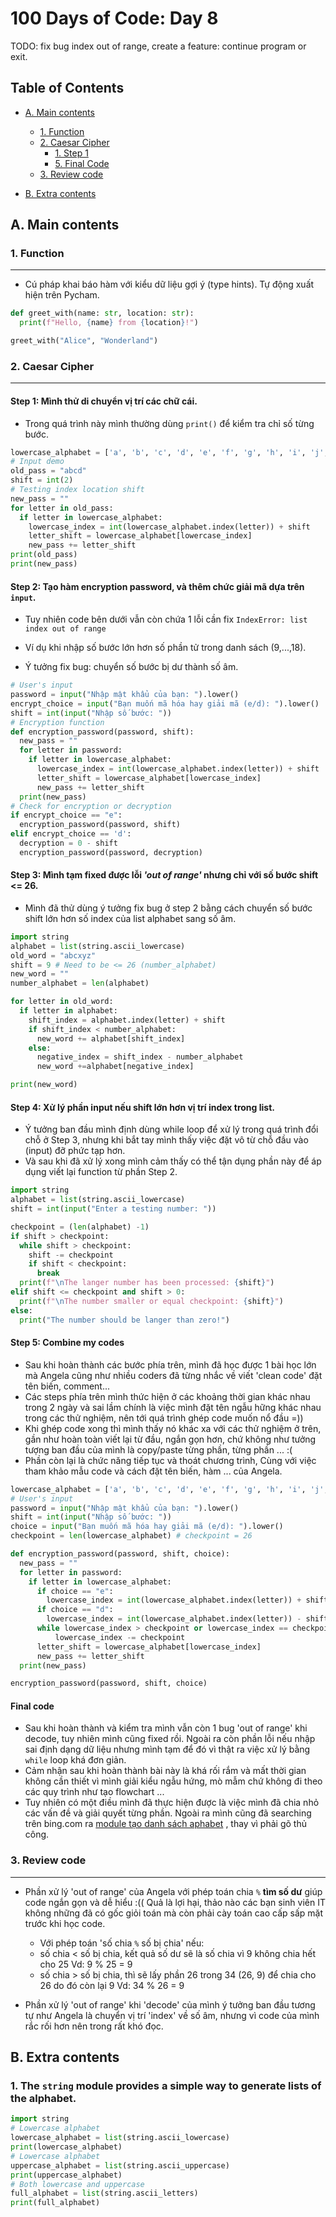# 100 Days of Code: Day 8
TODO: fix bug index out of range, create a feature: continue program or exit. 
## Table of Contents

- [A. Main contents](#a-main-contents)
  - [1. Function](#1-function)
  - [2. Caesar Cipher](#2-caesar-cipher)
    - [1. Step 1](#)
    - [5. Final Code](#final-code)
  - [3. Review code](#3-review-code)

- [B. Extra contents](#b-extra-contents)

## A. Main contents

### 1. Function
---
- Cú pháp khai báo hàm với kiểu dữ liệu gợi ý (type hints). Tự động xuất hiện trên Pycham.

```python
def greet_with(name: str, location: str):
  print(f"Hello, {name} from {location}!")

greet_with("Alice", "Wonderland")
```

### 2. Caesar Cipher
---
#### Step 1: Mình thử di chuyển vị trí các chữ cái.

- Trong quá trình này mình thường dùng `print()` để kiểm tra chỉ số từng bước.

```python
lowercase_alphabet = ['a', 'b', 'c', 'd', 'e', 'f', 'g', 'h', 'i', 'j', 'k', 'l', 'm', 'n', 'o', 'p', 'q', 'r', 's', 't', 'u', 'v', 'w', 'x', 'y', 'z']
# Input demo
old_pass = "abcd"
shift = int(2)
# Testing index location shift
new_pass = ""
for letter in old_pass:
  if letter in lowercase_alphabet:
    lowercase_index = int(lowercase_alphabet.index(letter)) + shift
    letter_shift = lowercase_alphabet[lowercase_index]
    new_pass += letter_shift
print(old_pass)
print(new_pass)
```
#### Step 2: Tạo hàm encryption password, và thêm chức giải mã dựa trên `input`.
- Tuy nhiên code bên dưới vẫn còn chứa 1 lỗi cần fix `IndexError: list index out of range`
- Ví dụ khi nhập số bước lớn hơn số phần tử trong danh sách (9,...,18).

- Ý tưởng fix bug: chuyển số bước bị dư thành số âm.

```python
# User's input
password = input("Nhập mật khẩu của bạn: ").lower()
encrypt_choice = input("Bạn muốn mã hóa hay giải mã (e/d): ").lower()
shift = int(input("Nhập số bước: "))
# Encryption function
def encryption_password(password, shift):
  new_pass = ""
  for letter in password:
    if letter in lowercase_alphabet:
      lowercase_index = int(lowercase_alphabet.index(letter)) + shift
      letter_shift = lowercase_alphabet[lowercase_index]
      new_pass += letter_shift
  print(new_pass)
# Check for encryption or decryption
if encrypt_choice == "e":
  encryption_password(password, shift)
elif encrypt_choice == 'd':
  decryption = 0 - shift
  encryption_password(password, decryption)
```
#### Step 3: Mình tạm fixed được lỗi *'out of range'* nhưng chỉ với số bước shift <= 26.

- Mình đã thử dùng ý tưởng fix bug ở step 2 bằng cách chuyển số bước shift lớn hơn số index của list alphabet sang số âm.

```python
import string
alphabet = list(string.ascii_lowercase)
old_word = "abcxyz"
shift = 9 # Need to be <= 26 (number_alphabet)
new_word = ""
number_alphabet = len(alphabet)

for letter in old_word:
  if letter in alphabet:
    shift_index = alphabet.index(letter) + shift
    if shift_index < number_alphabet:
      new_word += alphabet[shift_index]
    else:
      negative_index = shift_index - number_alphabet    
      new_word +=alphabet[negative_index]

print(new_word)
```

#### Step 4: Xử lý phần input nếu shift lớn hơn vị trí index trong list.

- Ý tưởng ban đầu mình định dùng while loop để xử lý trong quá trình đổi chỗ ở Step 3, nhưng khi bắt tay mình thấy việc đặt vô từ chỗ đầu vào (input) đỡ phức tạp hơn.
- Và sau khi đã xử lý xong mình cảm thấy có thể tận dụng phần này để áp dụng viết lại function từ phần Step 2.

```python
import string
alphabet = list(string.ascii_lowercase)
shift = int(input("Enter a testing number: "))

checkpoint = (len(alphabet) -1)
if shift > checkpoint:
  while shift > checkpoint:    
    shift -= checkpoint
    if shift < checkpoint:
      break    
  print(f"\nThe langer number has been processed: {shift}")
elif shift <= checkpoint and shift > 0:
  print(f"\nThe number smaller or equal checkpoint: {shift}")
else:
  print("The number should be langer than zero!")
  ```

#### Step 5: Combine my codes

- Sau khi hoàn thành các bước phía trên, mình đã học được 1 bài học lớn mà Angela cũng như nhiều coders đã từng nhắc về viết 'clean code' đặt tên biến, comment...
- Các steps phía trên mình thức hiện ở các khoảng thời gian khác nhau trong 2 ngày và sai lầm chính là việc mình đặt tên ngẫu hững khác nhau trong các thử nghiệm, nên tới quá trình ghép code muốn nổ đầu =))
- Khi ghép code xong thì mình thấy nó khác xa với các thử nghiệm ở trên, gần như hoàn toàn viết lại từ đầu, ngắn gọn hơn, chứ không như tưởng tượng ban đầu của mình là copy/paste từng phần, từng phần ...  :(
- Phần còn lại là chức năng tiếp tục và thoát chương trình, Cùng với việc tham khảo mẫu code và cách đặt tên biến, hàm ... của Angela.

```python
lowercase_alphabet = ['a', 'b', 'c', 'd', 'e', 'f', 'g', 'h', 'i', 'j', 'k', 'l', 'm', 'n', 'o', 'p', 'q', 'r', 's', 't', 'u', 'v', 'w', 'x', 'y', 'z']
# User's input
password = input("Nhập mật khẩu của bạn: ").lower()
shift = int(input("Nhập số bước: "))
choice = input("Bạn muốn mã hóa hay giải mã (e/d): ").lower()
checkpoint = len(lowercase_alphabet) # checkpoint = 26

def encryption_password(password, shift, choice):
  new_pass = ""
  for letter in password:
    if letter in lowercase_alphabet:
      if choice == "e":
        lowercase_index = int(lowercase_alphabet.index(letter)) + shift
      if choice == "d":
        lowercase_index = int(lowercase_alphabet.index(letter)) - shift
      while lowercase_index > checkpoint or lowercase_index == checkpoint:
          lowercase_index -= checkpoint
      letter_shift = lowercase_alphabet[lowercase_index]
      new_pass += letter_shift      
  print(new_pass)

encryption_password(password, shift, choice)
```

#### Final code

- Sau khi hoàn thành và kiểm tra mình vẫn còn 1 bug 'out of range' khi decode, tuy nhiên mình cũng fixed rồi. Ngoài ra còn phần lỗi nếu nhập sai định dạng dữ liệu nhưng mình tạm để đó vì thật ra việc xử lý bằng `while` loop khá đơn giản.
- Cảm nhận sau khi hoàn thành bài này là khá rối rắm và mất thời gian không cần thiết vì mình giải kiểu ngẫu hứng, mò mẫm chứ không đi theo các quy trình như tạo flowchart ...
- Tuy nhiên có một điều mình đã thực hiện được là việc mình đã chia nhỏ các vấn đề và giải quyết từng phần. Ngoài ra mình cũng đã searching trên bing.com ra [module tạo danh sách aphabet](#b-extra-contents) , thay vì phải gõ thủ công.

### 3. Review code
---
- Phần xử lý 'out of range' của Angela với phép toán chia `%` **tìm số dư** giúp code ngắn gọn và dễ hiểu :(( Quả là lợi hại, thảo nào các bạn sinh viên IT không những đã có gốc giỏi toán mà còn phải cày toán cao cấp sấp mặt trước khi học code.
  - Với phép toán 'số chia `%` số bị chia' nếu:
  - số chia < số bị chia, kết quả số dư sẽ là số chia vì 9 không chia hết cho 25 Vd: 9 % 25 = 9
  - số chia > số bị chia, thì sẽ lấy phần 26 trong 34 (26, 9) để chia cho 26 do đó còn lại 9 Vd: 34 % 26 = 9

- Phần xử lý 'out of range' khi 'decode' của mình ý tưởng ban đầu tương tự như Angela là chuyển vị trí 'index' về số âm, nhưng vì code của mình rắc rối hơn nên trong rất khó đọc.

## B. Extra contents

### 1. The `string` module provides a simple way to generate lists of the alphabet.

```python
import string
# Lowercase alphabet
lowercase_alphabet = list(string.ascii_lowercase)
print(lowercase_alphabet)
# Lowercase alphabet
uppercase_alphabet = list(string.ascii_uppercase)
print(uppercase_alphabet)
# Both lowercase and uppercase
full_alphabet = list(string.ascii_letters)
print(full_alphabet)
```
